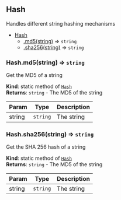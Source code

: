 <a name="module_Hash"></a>

## Hash
Handles different string hashing mechanisms


* [Hash](#module_Hash)
    * [.md5(string)](#module_Hash.md5) ⇒ <code>string</code>
    * [.sha256(string)](#module_Hash.sha256) ⇒ <code>string</code>

<a name="module_Hash.md5"></a>

### Hash.md5(string) ⇒ <code>string</code>
Get the MD5 of a string

**Kind**: static method of [<code>Hash</code>](#module_Hash)  
**Returns**: <code>string</code> - The MD5 of the string  

| Param | Type | Description |
| --- | --- | --- |
| string | <code>string</code> | The string |

<a name="module_Hash.sha256"></a>

### Hash.sha256(string) ⇒ <code>string</code>
Get the SHA 256 hash of a string

**Kind**: static method of [<code>Hash</code>](#module_Hash)  
**Returns**: <code>string</code> - The MD5 of the string  

| Param | Type | Description |
| --- | --- | --- |
| string | <code>string</code> | The string |

